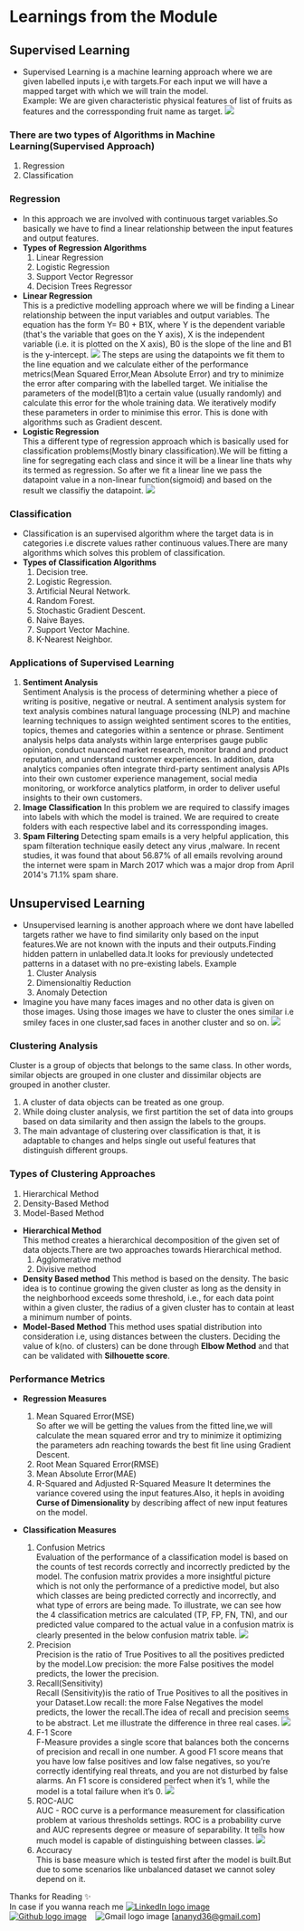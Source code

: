 # Learnings from the Module
## Supervised Learning
* Supervised Learning is a machine learning approach where we are given labelled inputs i,e with targets.For each input we will have a mapped target with which we will train the model.<br>Example: We are given characteristic physical features of list of fruits as features and the corressponding fruit name as target.
<img src = "images/fruit.png"><br>
### There are two types of Algorithms in Machine Learning(Supervised Approach)
1. Regression
2. Classification
### Regression
* In this approach we are involved with continuous target variables.So basically we have to find a linear relationship between the input features and output features.<br>
* **Types of Regression Algorithms**<br>
  1. Linear Regression<br>
  2. Logistic Regression<br>
  3. Support Vector Regressor<br>
  4. Decision Trees Regressor<br>
* **Linear Regression**<br>
  This is a predictive modelling approach where we will be finding a Linear relationship between the input variables and output variables.
  The equation has the form Y= B0 + B1X, where Y is the dependent variable (that's the variable that goes on the Y axis), X is the independent variable (i.e. it is plotted on the X axis), B0 is the slope of the line and B1 is the y-intercept.
  <img src = "images/linear.png">
  The steps are using the datapoints we fit them to the line equation and we calculate either of the performance metrics(Mean Squared Error,Mean Absolute Error) and try to minimize the error after comparing with the labelled target.
  We initialise the parameters of the model(B1)to a certain value (usually randomly) and calculate this error for the whole training data. We iteratively modify these parameters in order to minimise this error. This is done with algorithms such as Gradient descent.
* **Logistic Regression**<br>
  This a different type of regression approach which is basically used for classification problems(Mostly binary classification).We will be fitting a line for segregating each class and since it will be a linear line thats why its termed as regression.
  So after we fit a linear line we pass the datapoint value in a non-linear function(sigmoid) and based on the result we classifiy the datapoint.
  <img src = "images/log.png">
### Classification
* Classification is an supervised algorithm where the target data is in categories i.e discrete values rather continuous values.There are many algorithms which solves this problem of classification.
* **Types of Classification Algorithms**<br>
  1. Decision tree.<br>
  2. Logistic Regression.<br>
  3. Artificial Neural Network.<br>
  4. Random Forest.<br>
  5. Stochastic Gradient Descent.<br>
  6. Naive Bayes.<br>
  7. Support Vector Machine.<br>
  8. K-Nearest Neighbor.<br>
  
### Applications of Supervised Learning
  1. **Sentiment Analysis**<br>
  Sentiment Analysis is the process of determining whether a piece of writing is positive, negative or neutral. A sentiment analysis system for text analysis combines natural language processing (NLP) and machine learning techniques to assign weighted sentiment scores to the entities, topics, themes and categories within a sentence or phrase. Sentiment analysis helps data analysts within large enterprises gauge public opinion, conduct nuanced market research, monitor brand and product reputation, and understand customer experiences. In addition, data analytics companies often integrate third-party sentiment analysis APIs into their own customer experience management, social media monitoring, or workforce analytics platform, in order to deliver useful insights to their own customers.
  2. **Image Classification**
  In this problem we are required to classify images into labels with which the model is trained. We are required to create folders with each respective label and its corressponding images.<br>
  3. **Spam Filtering**
  Detecting spam emails is a very helpful application, this spam filteration technique easily detect any virus ,malware. In recent studies, it was found that about 56.87% of all emails revolving around the internet were spam in March 2017 which was a major drop from April 2014's 71.1% spam share.
  
  
## Unsupervised Learning 
* Unsupervised learning is another approach where we dont have labelled targets rather we have to find similarity only based on the input features.We are not known with the inputs and their outputs.Finding hidden pattern in unlabelled data.It looks for previously undetected patterns in a dataset with no pre-existing labels.
  Example
  1. Cluster Analysis
  2. Dimensionaltiy Reduction
  3. Anomaly Detection
* Imagine you have many faces images and no other data is given on those images. Using those images we have to cluster the ones similar i.e smiley faces in one cluster,sad faces in another cluster and so on.
<img src = "images/faces.png"><br>
### Clustering Analysis
Cluster is a group of objects that belongs to the same class. In other words, similar objects are grouped in one cluster and dissimilar objects are grouped in another cluster.
  1. A cluster of data objects can be treated as one group.
  2. While doing cluster analysis, we first partition the set of data into groups based on data similarity and then assign the labels to the groups.
  3. The main advantage of clustering over classification is that, it is adaptable to changes and helps single out useful features that distinguish different groups.

### Types of Clustering Approaches
  1. Hierarchical Method
  2. Density-Based Method
  3. Model-Based Method
* **Hierarchical Method**<br>
  This method creates a hierarchical decomposition of the given set of data objects.There are two approaches towards Hierarchical method.
  1. Agglomerative method
  2. Divisive method
* **Density Based method**<bItr>
  This method is based on the density. The basic idea is to continue growing the given cluster as long as the density in the neighborhood exceeds some threshold, i.e., for each data point within a given cluster, the radius of a given cluster has to contain at least a minimum number of points.
* **Model-Based Method**
  This method uses spatial distribution into consideration i.e, using distances between the clusters.
  Deciding the value of k(no. of clusters) can be done through **Elbow Method** and that can be validated with **Silhouette score**.
### Performance Metrics
* **Regression Measures**
  1. Mean Squared Error(MSE)<br>
    So after we will be getting the values from the fitted line,we will calculate the mean squared error and try to minimize it optimizing the parameters adn reaching towards the best fit line using Gradient Descent.
  2. Root Mean Squared Error(RMSE)
  3. Mean Absolute Error(MAE)
  4. R-Squared and Adjusted R-Squared Measure
    It determines the variance covered using the input features.Also, it hepls in avoiding **Curse of Dimensionality** by describing affect of new input features on the model.

* **Classification Measures**
  1. Confusion Metrics<br>
    Evaluation of the performance of a classification model is based on the counts of test records correctly and incorrectly predicted by the model. The confusion matrix provides a more insightful picture which is not only the performance of a predictive model, but also which classes are being predicted correctly and incorrectly, and what type of errors are being made. To illustrate, we can see how the 4 classification metrics are calculated (TP, FP, FN, TN), and our predicted value compared to the actual value in a confusion matrix is clearly presented in the below confusion matrix table.
    <img src = "images/conf.png"><br>
  2. Precision<br>
    Precision is the ratio of True Positives to all the positives predicted by the model.Low precision: the more False positives the model predicts, the lower the precision.
  3. Recall(Sensitivity)<br>
    Recall (Sensitivity)is the ratio of True Positives to all the positives in your Dataset.Low recall: the more False Negatives the model predicts, the lower the recall.The idea of recall and precision seems to be abstract. Let me illustrate the difference in three real cases.
  <img src = "images/conf1.png"><br>
  4. F-1 Score<br>
    F-Measure provides a single score that balances both the concerns of precision and recall in one number. A good F1 score means that you have low false positives and low false negatives, so you’re correctly identifying real threats, and you are not disturbed by false alarms. An F1 score is considered perfect when it’s 1, while the model is a total failure when it’s 0.
    <img src = "images/f1.png"><br>
  6. ROC-AUC<br>
    AUC - ROC curve is a performance measurement for classification problem at various thresholds settings. ROC is a probability curve and AUC represents degree or measure of separability. It tells how much model is capable of distinguishing between classes.
    <img src = "images/auc.png"><br>
  7. Accuracy<br>
    This is base measure which is tested first after the model is built.But due to some scenarios like unbalanced dataset we cannot soley depend on it.
    
Thanks for Reading :sparkles:<br>
In case if you wanna reach me [![LinkedIn logo image](https://github.com/arpit-dwivedi/arpit-dwivedi.github.io/raw/master/assets/img/Webp.net-resizeimage.png)](https://www.linkedin.com/in/ananyd36/)  &nbsp;&nbsp;
[![Github logo image](https://img.icons8.com/small/2x/github.png)](https://github.com/ananyd36) &nbsp;&nbsp; ![Gmail logo image](https://github.com/arpit-dwivedi/arpit-dwivedi/blob/master/m1.png?raw=true) [ananyd36@gmail.com]
    
    
  
  
